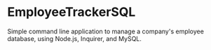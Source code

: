 # EmployeeTrackerSQL
Simple command line application to manage a company's employee database, using Node.js, Inquirer, and MySQL.
